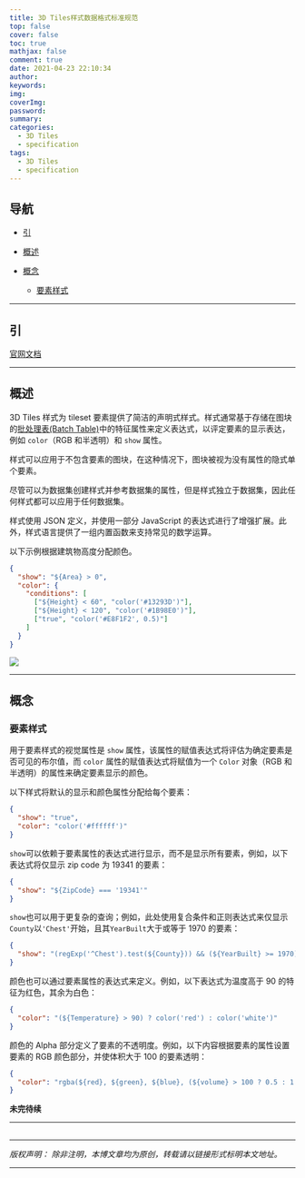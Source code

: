 ```yaml
---
title: 3D Tiles样式数据格式标准规范
top: false
cover: false
toc: true
mathjax: false
comment: true
date: 2021-04-23 22:10:34
author:
keywords:
img:
coverImg:
password:
summary:
categories:
  - 3D Tiles
  - specification
tags:
  - 3D Tiles
  - specification
---
```


## 导航

- <a href="#引" class="self">引</a>

- <a href="#概述" class="self">概述</a>

- <a href="#概念" class="self">概念</a>
  - <a href="#要素样式" class="self">要素样式</a>

---

<a id="引" name="引"></a>

## 引

[官网文档](https://github.com/CesiumGS/3d-tiles/tree/master/specification/Styling)

---

<a id="概述" name="概述"></a>

## 概述

3D Tiles 样式为 tileset 要素提供了简洁的声明式样式。样式通常基于存储在图块的[批处理表(Batch Table)](/2021/04/23/3d-tiles-batch-table-specification)中的特征属性来定义表达式，以评定要素的显示表达，例如 `color`（RGB 和半透明）和 `show` 属性。

样式可以应用于不包含要素的图块，在这种情况下，图块被视为没有属性的隐式单个要素。

尽管可以为数据集创建样式并参考数据集的属性，但是样式独立于数据集，因此任何样式都可以应用于任何数据集。

样式使用 JSON 定义，并使用一部分 JavaScript 的表达式进行了增强扩展。此外，样式语言提供了一组内置函数来支持常见的数学运算。

以下示例根据建筑物高度分配颜色。

```json
{
  "show": "${Area} > 0",
  "color": {
    "conditions": [
      ["${Height} < 60", "color('#13293D')"],
      ["${Height} < 120", "color('#1B98E0')"],
      ["true", "color('#E8F1F2', 0.5)"]
    ]
  }
}
```

![](https://jackie_tang.gitee.io/pic_cloud/2021-04/3d-tiles/example.png)

---

<a id="概念" name="概念"></a>

## 概念

<a id="要素样式" name="要素样式"></a>

### 要素样式

用于要素样式的视觉属性是 `show` 属性，该属性的赋值表达式将评估为确定要素是否可见的布尔值，而 `color` 属性的赋值表达式将赋值为一个 `Color` 对象（RGB 和半透明）的属性来确定要素显示的颜色。

以下样式将默认的显示和颜色属性分配给每个要素：

```json
{
  "show": "true",
  "color": "color('#ffffff')"
}
```

`show`可以依赖于要素属性的表达式进行显示，而不是显示所有要素，例如，以下表达式将仅显示 zip code 为 19341 的要素：

```json
{
  "show": "${ZipCode} === '19341'"
}
```

`show`也可以用于更复杂的查询；例如，此处使用复合条件和正则表达式来仅显示`County`以`'Chest'`开始，且其`YearBuilt`大于或等于 1970 的要素：

```json
{
  "show": "(regExp('^Chest').test(${County})) && (${YearBuilt} >= 1970)"
}
```

颜色也可以通过要素属性的表达式来定义。例如，以下表达式为温度高于 90 的特征为红色，其余为白色：

```json
{
  "color": "(${Temperature} > 90) ? color('red') : color('white')"
}
```

颜色的 Alpha 部分定义了要素的不透明度。例如，以下内容根据要素的属性设置要素的 RGB 颜色部分，并使体积大于 100 的要素透明：

```json
{
  "color": "rgba(${red}, ${green}, ${blue}, (${volume} > 100 ? 0.5 : 1.0))"
}
```

**未完待续**

---

<a id="" name=""></a>

##

---

_版权声明：_
_除非注明，本博文章均为原创，转载请以链接形式标明本文地址。_

---
